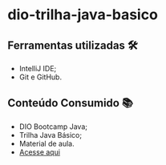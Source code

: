 # dio-trilha-java-basico

## Ferramentas utilizadas 🛠️
- IntelliJ IDE;
- Git e GitHub.

## Conteúdo Consumido 📚
- DIO Bootcamp Java;
- Trilha Java Básico;
- Material de aula.
- [Acesse aqui](https://web.dio.me/lab/desafio-banco-terminal/learning/87b610ba-16af-4c26-9b9d-9b7a0db493d5?back=/track/santander-2024-backend-com-java) 